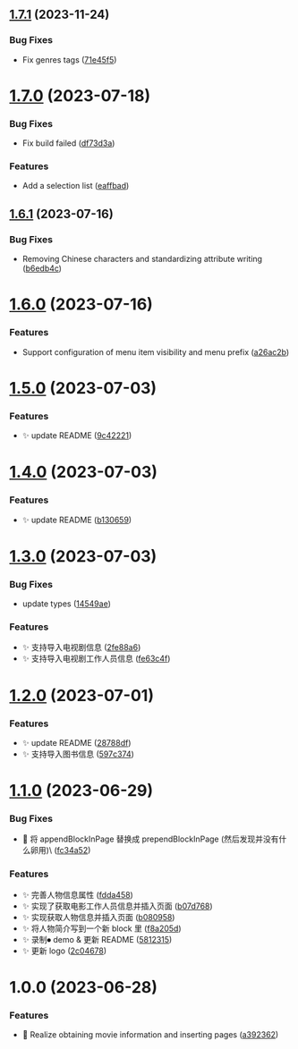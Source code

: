 ## [1.7.1](https://github.com/b-yp/logseq-insert-movie-properties/compare/v1.7.0...v1.7.1) (2023-11-24)


### Bug Fixes

* Fix genres tags ([71e45f5](https://github.com/b-yp/logseq-insert-movie-properties/commit/71e45f5c53131ba82ba1fc6e36381721e87727e9))

# [1.7.0](https://github.com/b-yp/logseq-insert-movie-properties/compare/v1.6.1...v1.7.0) (2023-07-18)


### Bug Fixes

* Fix build failed ([df73d3a](https://github.com/b-yp/logseq-insert-movie-properties/commit/df73d3a49ec9c1a1b3242d871ae766a84de94d43))


### Features

* Add a selection list ([eaffbad](https://github.com/b-yp/logseq-insert-movie-properties/commit/eaffbadd97d2df1c0d164f6285cc226b2e34c0f5))

## [1.6.1](https://github.com/b-yp/logseq-insert-movie-properties/compare/v1.6.0...v1.6.1) (2023-07-16)


### Bug Fixes

* Removing Chinese characters and standardizing attribute writing ([b6edb4c](https://github.com/b-yp/logseq-insert-movie-properties/commit/b6edb4cb00f8dc96d5644a17b0e79289966f149b))

# [1.6.0](https://github.com/b-yp/logseq-insert-movie-properties/compare/v1.5.0...v1.6.0) (2023-07-16)


### Features

* Support configuration of menu item visibility and menu prefix ([a26ac2b](https://github.com/b-yp/logseq-insert-movie-properties/commit/a26ac2b0e510aac09460bea1b3e4dbff0d38328b))

# [1.5.0](https://github.com/b-yp/logseq-insert-movie-properties/compare/v1.4.0...v1.5.0) (2023-07-03)


### Features

* ✨ update README ([9c42221](https://github.com/b-yp/logseq-insert-movie-properties/commit/9c42221b3bd3f7c77e42eae4b5cedbd62007dbc7))

# [1.4.0](https://github.com/b-yp/logseq-insert-movie-properties/compare/v1.3.0...v1.4.0) (2023-07-03)


### Features

* ✨ update README ([b130659](https://github.com/b-yp/logseq-insert-movie-properties/commit/b130659dbba5fc3e17e2eb58e5bdd6e9ff71b8a8))

# [1.3.0](https://github.com/b-yp/logseq-insert-movie-properties/compare/v1.2.0...v1.3.0) (2023-07-03)


### Bug Fixes

* update types ([14549ae](https://github.com/b-yp/logseq-insert-movie-properties/commit/14549ae7c82e1f88f39f36b73c497762e50632cc))


### Features

* ✨ 支持导入电视剧信息 ([2fe88a6](https://github.com/b-yp/logseq-insert-movie-properties/commit/2fe88a69344cc0f2e4078b4023aeac78019c6e90))
* ✨ 支持导入电视剧工作人员信息 ([fe63c4f](https://github.com/b-yp/logseq-insert-movie-properties/commit/fe63c4fefcd42bc68990f7da85513b2ad2974fcd))

# [1.2.0](https://github.com/b-yp/logseq-insert-movie-properties/compare/v1.1.0...v1.2.0) (2023-07-01)


### Features

* ✨ update README ([28788df](https://github.com/b-yp/logseq-insert-movie-properties/commit/28788df11addf8f3e1cec3c75718d8c2f5e86d15))
* ✨ 支持导入图书信息 ([597c374](https://github.com/b-yp/logseq-insert-movie-properties/commit/597c374a1fd70ff9584d40ce3e7c9288bf7f5df6))

# [1.1.0](https://github.com/b-yp/logseq-insert-movie-properties/compare/v1.0.0...v1.1.0) (2023-06-29)


### Bug Fixes

* 🐛 将 appendBlockInPage 替换成 prependBlockInPage (然后发现并没有什么卵用)\ ([fc34a52](https://github.com/b-yp/logseq-insert-movie-properties/commit/fc34a522642c3c2aeec8c396c0d3e5820d7a84e5))


### Features

* ✨ 完善人物信息属性 ([fdda458](https://github.com/b-yp/logseq-insert-movie-properties/commit/fdda458e4aad6a696b6d4d7fb23deedadb82ba52))
* ✨ 实现了获取电影工作人员信息并插入页面 ([b07d768](https://github.com/b-yp/logseq-insert-movie-properties/commit/b07d7681410c24a1c89ab1f96c88cfe28b23db7e))
* ✨ 实现获取人物信息并插入页面 ([b080958](https://github.com/b-yp/logseq-insert-movie-properties/commit/b0809580f2876dc4e09c0ad658b8441aabe136c8))
* ✨ 将人物简介写到一个新 block 里 ([f8a205d](https://github.com/b-yp/logseq-insert-movie-properties/commit/f8a205d8fd0eb1ce35a280452135f1d9c578bde8))
* ✨ 录制⏺ demo & 更新 README ([5812315](https://github.com/b-yp/logseq-insert-movie-properties/commit/5812315d7d467d0bf482ec1091a1d60a7c83c1ca))
* ✨ 更新 logo ([2c04678](https://github.com/b-yp/logseq-insert-movie-properties/commit/2c04678efe27426e4665f27a7c23030a1c687ac8))

# 1.0.0 (2023-06-28)


### Features

* 🎉 Realize obtaining movie information and inserting pages ([a392362](https://github.com/b-yp/logseq-insert-movie-properties/commit/a392362d35b2ed1fc3fa14988ff05bcb68556c61))
